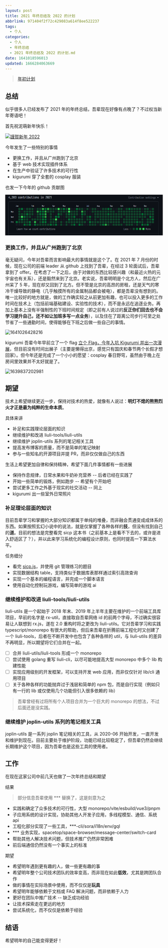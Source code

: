 ```yaml
---
layout: post
title: 2021 年终总结及 2022 的计划
abbrlink: 971404f2f72c429083a614f8ee522237
tags:
  - 个人
categories:
  - 个人
  - 年终总结
  - 2021 年终总结及 2022 的计划.md
date: 1641018596013
updated: 1666284063669
---
```


> [年初计划](/p/4a311eccb0794367a7c3f54ec685fa0e)

## 总结

似乎很多人已经发布了 2021 年的年终总结，吾辈现在好像有点晚了？不过权当新年寄语吧！

首先祝泥萌新年快乐！

[![謹賀新年 2022](https://image-proxy.rxliuli.com/?url=https://lh3.googleusercontent.com/pw/AL9nZEWNK9Owcr-rS-aG8xvdYblam6Ku1V0cNtLfretdTQ2DITDjaxvkYP_375SBl0PZtsgLIe1izG3ntfVZEA0_nOQ35zixCFXT1oXzyNFUUUcObMsRHrrCz2ZXvzU7WnOwRYtxPTWYgT5Y1ot8A-iYM6qa=w904-h1337-no)](https://www.pixiv.net/artworks/95206911)

今年发生了一些特别的事情

- 更换工作，并且从广州跑到了北京
- 基于 web 技术实现插件体系
- 在生产中验证了许多技术的可行性
- kigurumi 穿了全套的 cosplay 服装

也发一下今年的 github 贡献图

![1641018982155](/resources/c3035881586a4c7f8d6e005992536848.png)

### 更换工作，并且从广州跑到了北京

毫无疑问，今年对吾辈而言影响最大的事情就是这个了。在 2021 年 7 月份的时候，现在公司的前端 leader 从 github 上找到了吾辈，在经过 3 轮面试后，吾辈拿到了 offer。在考虑了一下之后，由于对做的东西比较感兴趣（和最近火热的元宇宙也有关系），还是毅然来到了北京。老实说，吾辈明明是个北方人，然后在广州呆了 5 年，现在却又回到了北方。但不管是北京的高昂的房租，还是天气的寒冷干燥导致的静电（几乎触摸所有的金属制品都会被电），都是吾辈没有想到的。唯一比较好的地方就是，做的工作确实较之从前更加有趣，也可以投入更多的工作时间在技术上（包括前端基础建设、实验性的技术），而不是永远在追逐业务。再加上基本上没有半强制性的下班时间规定（即之前有人说过的**反正你们回去也不会学习提升自己，还不如让加班多写一点业务**），以及住在了距离公司步行可至之处节省了一些通勤时间，使得能够在下班之后做一些自己的事情。

![1641026428216](https://image-proxy.rxliuli.com/?url=https://lh3.googleusercontent.com/pw/AL9nZEVh2ngS-5IGmxj88r1ds94amlJrgVbtgY2bcREGawzGt4w7mhkHFfK5qWrYbOPff25fWXMqV2e7GhrUbMZgZb7mjJAL02ujR_pavhQPhswv4DMwNFkZXZC6jRrWwtfhemJU0RUJFSVUnUPWB3OiTlkR=w1783-h1337-no)

kigurumi 吾辈今年早前立了一个 flag [立个 Flag，今年入坑 Kigurumi 并出一次漫展](/p/9eb819d95b5143c7844cacb6d6650c59)，但目前没有时间出展子（主要是懒得出京，感觉只有国庆和春节两个长假才想回家）。但今年还是完成了一个小小的愿望：cosplay 春日野穹，虽然由于晚上在房间里效果并不太好就是了。

![1639837202981](https://image-proxy.rxliuli.com/?url=https://lh3.googleusercontent.com/pw/AL9nZEVDvrJGZlxyQcpsF4782F97yL9joVK6duStrphry5NlYIuYWrk833Gc7kwN8Fxq77ypoeZ7RoNRP3m_chNQIudrwvk4x5x1p_aLgqW7ieNNZK7vdJYiQTEIcms8rCpLTFoO9sCQaUl5NWMdWYXphP4p=w1111-h1337-no)

## 期望

技术上希望继续更近一步，保持对技术的热爱，就像有人说过：**明灯不熄的熊熊烈火才正是最为纯粹的生命本质**。

具体来讲

- 补足和实践理论层面的知识
- 继续维护和改进 liuli-tools/liuli-utils
- 继续维护 joplin-utils 系列的笔记相关工具
- 提高发布博客的质量，而不是简单的笔记映射
- 参与一些知名的开源项目并提 PR，而非仅仅做自己的东西

生活上希望更加自律和保持精神，希望下面几件事情都有一些进展

- 保持作息规律，日常水果和牛奶补充营养 -- 后者已经在实践了
- 开始一些简单的锻炼，例如跑步 -- 希望有个开始吧
- 尝试更多工作之外基于现实的社交活动 -- 同上
- kigurumi 出一些室外日常照片

### 补足理论层面的知识

目前吾辈学习和掌握的大部分知识都属于单纯的堆叠，而非融会贯通变成成体系的东西。如果按照玄幻小说中的说法，就是仅掌握了各种各样的**技**，但没有找到自己的**道**。目前的想法是完整看完 sicp 这本书（之前基本上是看不下去的，或许是进入舒适区了？），并以此来学习系统化的编程设计原则，也同时提高一下算法水平。

任务细分

- 看完 [sicp.js](https://sourceacademy.org/sicpjs/)，并使用 git 管理练习的题目
- 实现数据结构 table，支持类似于数据库表那样通过索引高效查询
- 实现一个基本的编程语言，并完成一个脚本语言
- 使用自动化控制玩游戏，编写简单的游戏 ai

### 继续维护和改进 liuli-tools/liuli-utils

liuli-utils 是一个起始于 2018 年末、2019 年上半年主要在维护的一个前端工具库项目，早前的名字是 rx-util，直接取自吾辈网络 id 的前两个字母，不过确实很容易让人联想到 rx.js，遂在 2.0 重构时将之更改为 liuli-utils。它对吾辈学习和实践 typescript/monorepo 有很大的帮助，但后来吾辈在折腾前端工程化时又创建了一个 liuli-tools，后者在不断开发中也包含了各种各样的 util，与 liuli-utils 的差异不再明显，所以期望将它们合并在一起。

- [ ] 合并 liuli-utils/liuli-tools 形成一个 monorepo
- [ ] 尝试使用 golang 重写 liuli-cli，以尽可能地提高大型 monorepo 中多个 lib 构建性能
- [ ] 实现应用级别的开发框架，可以支持开发 web 应用，而非仅仅针对 lib/cli 通用项目
- [ ] 关于各种各样的功能抛弃过于浅层和简单的 npm 包，而是自行实现（例如只有一行的 lib 或仅使用几个功能但引入很多依赖的 lib）

> 吾辈曾经有过将所有个人项目合并为一个巨大的 monorepo 的想法，不过后面还是没实践。

### 继续维护 joplin-utils 系列的笔记相关工具

joplin-utils 是一系列 joplin 笔记相关的工具，从 2020-06 开始开发，一直开发和维护到现在。目前主要处于维护阶段，功能已经比较稳定了，但吾辈仍然会继续长期维护这个项目，因为吾辈也是这些工具的使用者。

## 工作

在现在这家公司中前几天也做了一次年终总结和期望

结果

> 部分信息吾辈使用 \*\*\* 替换了，这是刻意为之

- 实践和确定了众多技术的可行性，大型 monorepo/vite/esbuild/vue3/pnpm
- 子应用系统的设计实现，协助其他人开发子应用，多线程模型、通信、系统 api
- 工程化部分实现了一些工具，\*\*\*-cli/sora/i18n/env/gql
- \*\*\* 业务实现，spacetop/space-browser/message-center/switch-card
- 帮助其他人解决技术问题，但技术推广仍然非常困难
- 前后端通信仍然没有一个事实上的标准

期望

- 希望明年遇到更有趣的人，做一些更有趣的事
- 希望明年整个公司技术团队的效率变高，而非现在如此**低效**，尤其是跨团队合作
- 做的事情在实际场景中使用，而不仅仅是**玩具**
- 希望明年能够依赖于文档或 FAQ 解决问题，而非依赖于人力
- 更好在团队中推广技术 -- 缺乏成功经验
- 让技术探索走在更远的地方
- 尝试系统化，而不仅仅是依赖于经验

## 结语

希望明年的自己能变得更好！
